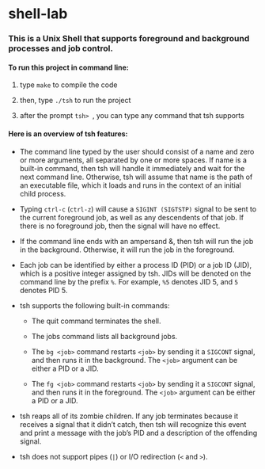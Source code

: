 # shell-lab


### This is a Unix Shell that supports foreground and background processes and job control.

#### To run this project in command line:
1. type `make` to compile the code

2. then, type `./tsh` to run the project

3. after the prompt `tsh> `, you can type any command that tsh supports

#### Here is an overview of tsh features:
* The command line typed by the user should consist of a name and zero or more arguments, all separated by one or more spaces. 
If name is a built-in command, then tsh will handle it immediately and wait for the next command line. 
Otherwise, tsh will assume that name is the path of an executable file, which it loads and runs in the context of an initial child process.

* Typing `ctrl-c` (`ctrl-z`) will cause a `SIGINT (SIGTSTP)` signal to be sent to the current foreground
job, as well as any descendents of that job. If there is no foreground job, then the signal will have no effect.

* If the command line ends with an ampersand &, then tsh will run the job in the background. Otherwise, it will run the job in the foreground.

* Each job can be identified by either a process ID (PID) or a job ID (JID), which is a positive integer
assigned by tsh. JIDs will be denoted on the command line by the prefix `%`. For example, `%5`
denotes JID 5, and `5` denotes PID 5.

* tsh supports the following built-in commands:

  * The quit command terminates the shell.
  
  * The jobs command lists all background jobs.
  
  * The `bg <job>` command restarts `<job>` by sending it a `SIGCONT` signal, and then runs it in
the background. The `<job>` argument can be either a PID or a JID.

  * The `fg <job>` command restarts `<job>` by sending it a `SIGCONT` signal, and then runs it in
the foreground. The `<job>` argument can be either a PID or a JID.
  
* tsh reaps all of its zombie children. If any job terminates because it receives a signal that
it didn’t catch, then tsh will recognize this event and print a message with the job’s PID and a
description of the offending signal.

* tsh does not support pipes (`|`) or I/O redirection (`<` and `>`).
